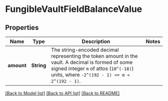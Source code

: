 # FungibleVaultFieldBalanceValue

## Properties

Name | Type | Description | Notes
------------ | ------------- | ------------- | -------------
**amount** | **String** | The string-encoded decimal representing the token amount in the vault. A decimal is formed of some signed integer `m` of attos (`10^(-18)`) units, where `-2^(192 - 1) <= m < 2^(192 - 1)`.  | 

[[Back to Model list]](../README.md#documentation-for-models) [[Back to API list]](../README.md#documentation-for-api-endpoints) [[Back to README]](../README.md)


